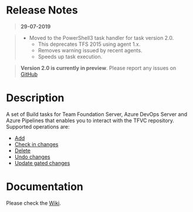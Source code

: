 # Release Notes
> **29-07-2019**

> - Moved to the PowerShell3 task handler for task version 2.0. 
>   - This deprecates TFS 2015 using agent 1.x.
>   - Removes warning issued by recent agents.
>   - Speeds up task execution.

> **Version 2.0 is currently in preview**. Please report any issues on [GitHub](https://github.com/jessehouwing/azure-pipelines-tfvc-tasks/issues)


# Description
A set of Build tasks for Team Foundation Server, Azure DevOps Server and Azure Pipelines that enables you to interact with the TFVC repository. Supported operations are:

* [Add](https://github.com/jessehouwing/azure-pipelines-tfvc-tasks/wiki/Add)
* [Check in changes](https://github.com/jessehouwing/azure-pipelines-tfvc-tasks/wiki/Check-in) 
* [Delete](https://github.com/jessehouwing/azure-pipelines-tfvc-tasks/wiki/Delete)
* [Undo changes](https://github.com/jessehouwing/azure-pipelines-tfvc-tasks/wiki/Undo) 
* [Update gated changes](https://github.com/jessehouwing/azure-pipelines-tfvc-tasks/wiki/Shelve) 

# Documentation

Please check the [Wiki](https://github.com/jessehouwing/azure-pipelines-tfvc-tasks/wiki).

